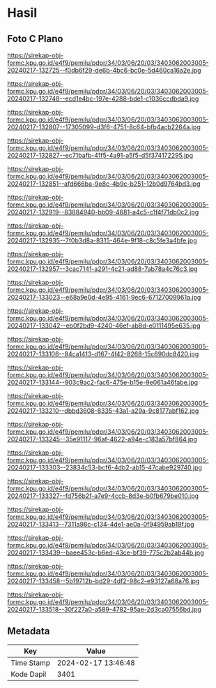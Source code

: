# Hasil

## Foto C Plano

https://sirekap-obj-formc.kpu.go.id/e4f9/pemilu/pdpr/34/03/06/20/03/3403062003005-20240217-132725--f0db6f29-de6b-4bc6-bc0e-5d460ca16a2e.jpg

https://sirekap-obj-formc.kpu.go.id/e4f9/pemilu/pdpr/34/03/06/20/03/3403062003005-20240217-132748--ecd1e4bc-197e-4288-bde1-c1036ccdbda9.jpg

https://sirekap-obj-formc.kpu.go.id/e4f9/pemilu/pdpr/34/03/06/20/03/3403062003005-20240217-132807--17305099-d3f6-4751-8c64-bfb4acb2264a.jpg

https://sirekap-obj-formc.kpu.go.id/e4f9/pemilu/pdpr/34/03/06/20/03/3403062003005-20240217-132827--ec71bafb-41f5-4a91-a5f5-d5f374172295.jpg

https://sirekap-obj-formc.kpu.go.id/e4f9/pemilu/pdpr/34/03/06/20/03/3403062003005-20240217-132851--afd666ba-9e8c-4b9c-b251-12b0d9764bd3.jpg

https://sirekap-obj-formc.kpu.go.id/e4f9/pemilu/pdpr/34/03/06/20/03/3403062003005-20240217-132919--83884940-bb09-4681-a4c5-c1f4f71db0c2.jpg

https://sirekap-obj-formc.kpu.go.id/e4f9/pemilu/pdpr/34/03/06/20/03/3403062003005-20240217-132935--7f0b3d8a-8315-464e-9f18-c8c5fe3a4bfe.jpg

https://sirekap-obj-formc.kpu.go.id/e4f9/pemilu/pdpr/34/03/06/20/03/3403062003005-20240217-132957--3cac7141-a291-4c21-ad88-7ab78a4c76c3.jpg

https://sirekap-obj-formc.kpu.go.id/e4f9/pemilu/pdpr/34/03/06/20/03/3403062003005-20240217-133023--e68a9e0d-4e95-4161-9ec6-67127009961a.jpg

https://sirekap-obj-formc.kpu.go.id/e4f9/pemilu/pdpr/34/03/06/20/03/3403062003005-20240217-133042--eb0f2bd9-4240-46ef-ab8d-e0111495e635.jpg

https://sirekap-obj-formc.kpu.go.id/e4f9/pemilu/pdpr/34/03/06/20/03/3403062003005-20240217-133106--84ca1413-d167-4f42-8268-15c690dc8420.jpg

https://sirekap-obj-formc.kpu.go.id/e4f9/pemilu/pdpr/34/03/06/20/03/3403062003005-20240217-133144--903c9ac2-fac6-475e-b15e-9e061a46fabe.jpg

https://sirekap-obj-formc.kpu.go.id/e4f9/pemilu/pdpr/34/03/06/20/03/3403062003005-20240217-133210--dbbd3608-8335-43a1-a29a-9c8177abf162.jpg

https://sirekap-obj-formc.kpu.go.id/e4f9/pemilu/pdpr/34/03/06/20/03/3403062003005-20240217-133245--35e91117-96af-4622-a94e-c183a57bf864.jpg

https://sirekap-obj-formc.kpu.go.id/e4f9/pemilu/pdpr/34/03/06/20/03/3403062003005-20240217-133303--23834c53-bcf6-4db2-ab15-47cabe929740.jpg

https://sirekap-obj-formc.kpu.go.id/e4f9/pemilu/pdpr/34/03/06/20/03/3403062003005-20240217-133327--fd756b2f-a7e9-4ccb-8d3e-b0fb679be010.jpg

https://sirekap-obj-formc.kpu.go.id/e4f9/pemilu/pdpr/34/03/06/20/03/3403062003005-20240217-133413--7311a98c-c134-4de1-ae0a-0f94959ab19f.jpg

https://sirekap-obj-formc.kpu.go.id/e4f9/pemilu/pdpr/34/03/06/20/03/3403062003005-20240217-133439--baee453c-b6ed-43ce-bf39-775c2b2ab44b.jpg

https://sirekap-obj-formc.kpu.go.id/e4f9/pemilu/pdpr/34/03/06/20/03/3403062003005-20240217-133458--5b19712b-bd29-4df2-98c2-e93127a68a76.jpg

https://sirekap-obj-formc.kpu.go.id/e4f9/pemilu/pdpr/34/03/06/20/03/3403062003005-20240217-133518--30f227a0-a589-4782-95ae-2d3ca07556bd.jpg


## Metadata

| Key        | Value               |
| ---------- | ------------------- |
| Time Stamp | 2024-02-17 13:46:48 |
| Kode Dapil | 3401                |



